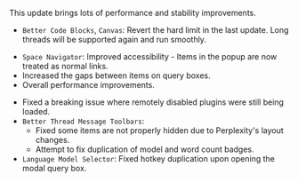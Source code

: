 This update brings lots of performance and stability improvements.

<items-block data-variant="change">

- `Better Code Blocks`, `Canvas`: Revert the hard limit in the last update. Long threads will be supported again and run smoothly.

</items-block>

<items-block data-variant="improvement">

- `Space Navigator`: Improved accessibility - Items in the popup are now treated as normal links.
- Increased the gaps between items on query boxes.
- Overall performance improvements.

</items-block>

<items-block data-variant="bug-fix">

- Fixed a breaking issue where remotely disabled plugins were still being loaded.
- `Better Thread Message Toolbars`:
  - Fixed some items are not properly hidden due to Perplexity's layout changes.
  - Attempt to fix duplication of model and word count badges.
- `Language Model Selector`: Fixed hotkey duplication upon opening the modal query box.

</items-block>
